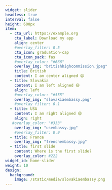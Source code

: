 ```yaml
---
widget: slider
headless: true
interval: false
height: 600px
item:
  - cta_url: https://example.org
    cta_label: Download my app
    align: center
    #overlay_filter: 0.5
    cta_icon: graduation-cap
    cta_icon_pack: fas
    #overlay_color: "#666"
    overlay_img: "britishhighcommission.jpeg"
    title: British
    content: I am center aligned 😄
  - title: Slovakia
    content: I am left aligned 😄
    align: left
    #overlay_color: "#555"
    overlay_img: "slovakiaembassy.png"
    #overlay_filter: 0.1
  - title: USA
    content: I am right aligned 😄
    align: right
   #overlay_color: "#333"
    overlay_img: "usembassy.jpg"
    #overlay_filter: 0.9
  - title: France
    overlay_img: "frenchembassy.jpg"
  - title: first slide
    content: Where is the first slide? 
    overlay_color: #222
widget_id: home-slider
weight: 10
design:
  background:
    image: /static/media/slovakiaembassy.png
---
```

